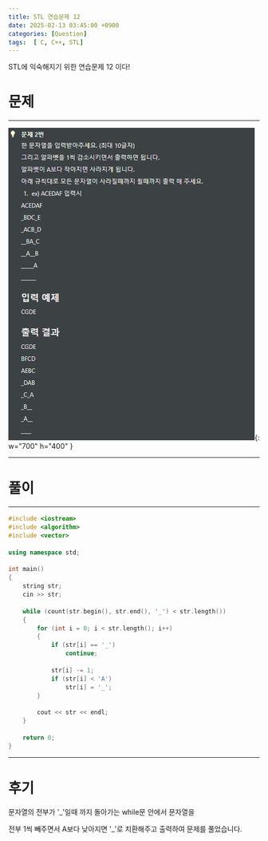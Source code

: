 ```yaml
---
title: STL 연습문제 12
date: 2025-02-13 03:45:00 +0900
categories: [Question]  
tags:  [ C, C++, STL]
---
```


STL에 익숙해지기 위한 연습문제 12 이다!

# 문제   
---------------------------------------
![Desktop View](/assets/img/stl12.png){: w="700" h="400" }

---------------------------------------

# 풀이
---------------------------------------
```c++
#include <iostream>
#include <algorithm>
#include <vector>

using namespace std;

int main()
{
    string str;
    cin >> str;
    
    while (count(str.begin(), str.end(), '_') < str.length())
    {
        for (int i = 0; i < str.length(); i++)
        {
            if (str[i] == '_')
                continue;
        
            str[i] -= 1;        
            if (str[i] < 'A')
                str[i] = '_';
        }
        
        cout << str << endl;
    }
    
    return 0;
}
````

---------------------------------------

# 후기

문자열의 전부가 '_'일때 까지 돌아가는 while문 안에서 문자열을 

전부 1씩 빼주면서 A보다 낮아지면 '_'로 치환해주고 출력하여 문제를 풀었습니다.
